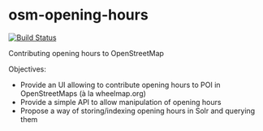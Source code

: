 osm-opening-hours
=================

[![Build Status](https://secure.travis-ci.org/martinfilliau/osm-opening-hours.png?branch=master)](http://travis-ci.org/martinfilliau/osm-opening-hours)

Contributing opening hours to OpenStreetMap

Objectives:

 * Provide an UI allowing to contribute opening hours to POI in OpenStreetMaps (à la wheelmap.org)
 * Provide a simple API to allow manipulation of opening hours
 * Propose a way of storing/indexing opening hours in Solr and querying them
